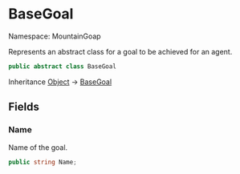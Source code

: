 # BaseGoal

Namespace: MountainGoap

Represents an abstract class for a goal to be achieved for an agent.

```csharp
public abstract class BaseGoal
```

Inheritance [Object](https://docs.microsoft.com/en-us/dotnet/api/system.object) → [BaseGoal](./mountaingoap.basegoal.md)

## Fields

### **Name**

Name of the goal.

```csharp
public string Name;
```
